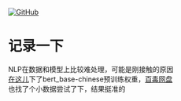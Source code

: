 <p align="left">
  <a href [https://github.com/XianYang2547/Home-Page]">
  <img src="https://img.shields.io/badge/Author-@XianYang-000000.svg?logo=GitHub" alt="GitHub"></a>


# 记录一下
NLP在数据和模型上比较难处理，可能是刚接触的原因<br>
[在这儿](https://huggingface.co/models)下了bert_base-chinese预训练权重，[百毒网盘](https://pan.baidu.com/s/150OiaeCRW_iJQ61G5N7clg?pwd=2547)<br>
也找了个小数据尝试了下，结果挺准的<br>




